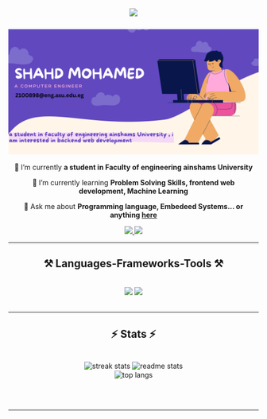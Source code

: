 <h1 align="center">
    <img src="https://readme-typing-svg.herokuapp.com/?font=Righteous&color=FF69B4&size=35&center=true&vCenter=true&width=500&height=70&duration=4000&lines=Hi+There!+👋;+I'm+shahd+Mohamed!;" />
</h1>
<img src="https://raw.githubusercontent.com/shahed137003/shahed137003/main/shahd mohamed.png">


<br/>

<div align="center">
 
 🔭 I’m currently  **a student in Faculty of engineering ainshams University**
 
 🌱 I’m currently learning **Problem Solving Skills, frontend web development, Machine Learning**

💬 Ask me about **Programming language, Embedeed Systems... or anything [here](https://github.com/shahed137003/shahed137003/issues)**


 </div>
 
<div align="center"> 
  <a href="mailto:2100898@eng.asu.edu.eg">
    <img src="https://img.shields.io/badge/Gmail-333333?style=for-the-badge&logo=gmail&logoColor=red" />
  </a>
  <a href="https://linkedin.com/in/shahd-mohamed-2ab8bb315" target="_blank">
    <img src="https://img.shields.io/badge/LinkedIn-0077B5?style=for-the-badge&logo=linkedin&logoColor=white" target="_blank" />
  </a>


 <hr/>
<h2 align="center">⚒️ Languages-Frameworks-Tools ⚒️</h2>
<br/>
<div align="center">
    <img src="https://skillicons.dev/icons?i=html,css,vscode,github,git" />
    <img src="https://skillicons.dev/icons?i=python,c,java,cpp,c,arduino,discord,ai,matlab" /><br>
</div>

<br/>
<hr/>
<h2 align="center">⚡ Stats ⚡</h2>
<br>
<div align=center>
  <img width=390 src="https://github-readme-streak-stats-salesp07.vercel.app/?user=shahed137003&count_private=true&theme=react&border_radius=10" alt="streak stats"/>
  <img width=390 src="https://github-readme-stats-salesp07.vercel.app/api?username=shahed137003&count_private=true&show_icons=true&theme=react&rank_icon=github&border_radius=10" alt="readme stats" />
  <br/>
  <img width=325 align="center" src="https://github-readme-stats-salesp07.vercel.app/api/top-langs/?username=shahed137003&langs_count=3&layout=compact&theme=react&border_radius=10&size_weight=0.5&count_weight=0.5&exclude_repo=github-readme-stats" alt="top langs" />
</div>

<br/><br/>

<hr/>

<br/>


